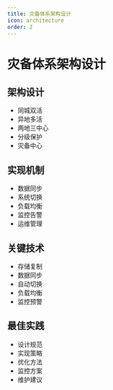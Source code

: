 ```yaml
---
title: 灾备体系架构设计
icon: architecture
order: 2
---
```


# 灾备体系架构设计

## 架构设计
- 同城双活
- 异地多活
- 两地三中心
- 分级保护
- 灾备中心

## 实现机制
- 数据同步
- 系统切换
- 负载均衡
- 监控告警
- 运维管理

## 关键技术
- 存储复制
- 数据同步
- 自动切换
- 负载均衡
- 监控预警

## 最佳实践
- 设计规范
- 实现策略
- 优化方法
- 监控方案
- 维护建议

